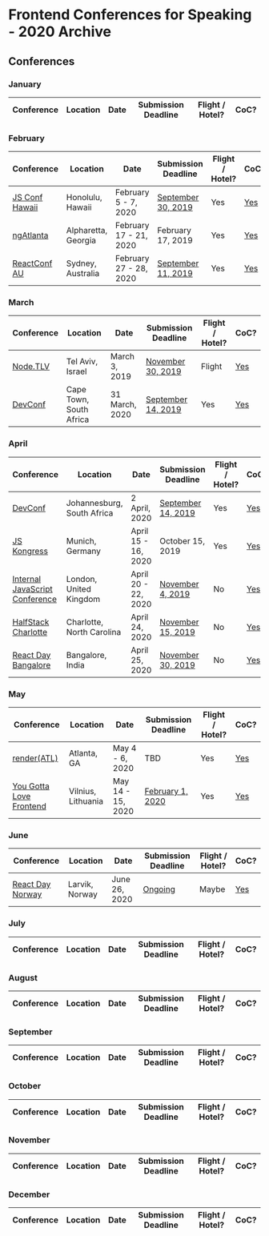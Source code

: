 # Frontend Conferences for Speaking - 2020 Archive

## Conferences

### January

| Conference | Location | Date | Submission Deadline | Flight / Hotel? | CoC? |
| ---------- | -------- | ---- | ------------------- | ------------------------ | ---- |

### February

| Conference | Location | Date | Submission Deadline | Flight / Hotel? | CoC? |
| ---------- | -------- | ---- | ------------------- | ------------------------ | ---- |
| [JS Conf Hawaii](https://www.jsconfhi.com/) | Honolulu, Hawaii | February 5 - 7, 2020 | [September 30, 2019](https://sessionize.com/jsconf-hawaii-2020) | Yes | [Yes](https://www.jsconfhi.com/code-of-conduct) |
| [ngAtlanta](https://ng-atl.org/) | Alpharetta, Georgia | February 17 - 21, 2020 | February 17, 2019 | Yes | [Yes](https://ng-atl.org/code-of-conduct/) |
| [ReactConf AU](https://reactconfau.com/) | Sydney, Australia | February 27 - 28, 2020 | [September 11, 2019](https://docs.google.com/forms/d/e/1FAIpQLSctrL8SseHvk8uLCBI1DXfAW0Ig0owttvX65WaaJndkwdbHlA/viewform) | Yes | [Yes](https://reactconfau.com/code-of-conduct) |

### March

| Conference | Location | Date | Submission Deadline | Flight / Hotel? | CoC? |
| ---------- | -------- | ---- | ------------------- | ------------------------ | ---- |
| [Node.TLV](https://www.nodetlv.com/) | Tel Aviv, Israel | March 3, 2019 | [November 30, 2019](https://docs.google.com/forms/d/e/1FAIpQLSd8XUCFgFpAidZIPYWmKURAnmYQs4EvHrEFb3AdgVez0HJUtw/viewform) | Flight | [Yes](https://www.nodetlv.com/code-of-conduct) |
| [DevConf](https://www.devconf.co.za/) | Cape Town, South Africa | 31 March, 2020 | [September 14, 2019](https://sessionize.com/devconf2020/) | Yes | [Yes](https://www.devconf.co.za/codeofconduct) |

### April

| Conference | Location | Date | Submission Deadline | Flight / Hotel? | CoC? |
| ---------- | -------- | ---- | ------------------- | ------------------------ | ---- |
| [DevConf](https://www.devconf.co.za/) | Johannesburg, South Africa | 2 April, 2020 | [September 14, 2019](https://sessionize.com/devconf2020/) | Yes | [Yes](https://www.devconf.co.za/codeofconduct) |
| [JS Kongress](https://js-kongress.de/) | Munich, Germany | April 15 - 16, 2020 |  October 15, 2019 | Yes | [Yes](https://js-kongress.de/code-of-conduct/) |
| [Internal JavaScript Conference](https://javascript-conference.com/) | London, United Kingdom | April 20 - 22, 2020 | [November 4, 2019](https://javascript-conference.com/call-for-papers-2/) | No | [Yes](https://javascript-conference.com/service-info/code-of-conduct/) |
| [HalfStack Charlotte](https://halfstackconf.com/charlotte/) | Charlotte, North Carolina | April 24, 2020 | [November 15, 2019](https://docs.google.com/forms/d/e/1FAIpQLSe3_boCyHHf4vm8OF49gTD39ZOLH44yg5e3Q_SfIaxDQW0Flw/viewform) | No | [Yes](https://halfstackconf.com/charlotte/code-of-conduct/) |
| [React Day Bangalore](https://reactday.in/) | Bangalore, India | April 25, 2020 | [November 30, 2019](https://www.papercall.io/cfps/2601/submissions/new) | No | [Yes](https://reactday.in/code-of-conduct) |

### May

| Conference | Location | Date | Submission Deadline | Flight / Hotel? | CoC? |
| ---------- | -------- | ---- | ------------------- | ------------------------ | ---- |
| [render(ATL)](https://www.renderatl.com/) | Atlanta, GA | May 4 - 6, 2020 | TBD | Yes | [Yes](https://www.renderatl.com/code-of-conduct) |
| [You Gotta Love Frontend](https://lithuania.yglfconf.com) | Vilnius, Lithuania | May 14 - 15, 2020 | [February 1, 2020](https://docs.google.com/forms/d/e/1FAIpQLSfSxD7p1_DzB641xXTWP8TDTeMtcuAtpw88sna5fyxSSTpY4w/viewform) | Yes | [Yes](https://lithuania.yglfconf.com/code-of-conduct) |

### June

| Conference | Location | Date | Submission Deadline | Flight / Hotel? | CoC? |
| ---------- | -------- | ---- | ------------------- | ------------------------ | ---- |
| [React Day Norway](https://reactnorway.com/) | Larvik, Norway | June 26, 2020 | [Ongoing](https://docs.google.com/forms/d/e/1FAIpQLSdSDgrLTXgQtVJ_VSYPO9EysGEHpDSdPSRf-xn74pSp_QLJdA/viewform) | Maybe | [Yes](https://berlincodeofconduct.org/) |

### July

| Conference | Location | Date | Submission Deadline | Flight / Hotel? | CoC? |
| ---------- | -------- | ---- | ------------------- | ------------------------ | ---- |

### August

| Conference | Location | Date | Submission Deadline | Flight / Hotel? | CoC? |
| ---------- | -------- | ---- | ------------------- | ------------------------ | ---- |

### September

| Conference | Location | Date | Submission Deadline | Flight / Hotel? | CoC? |
| ---------- | -------- | ---- | ------------------- | ------------------------ | ---- |

### October

| Conference | Location | Date | Submission Deadline | Flight / Hotel? | CoC? |
| ---------- | -------- | ---- | ------------------- | ------------------------ | ---- |

### November

| Conference | Location | Date | Submission Deadline | Flight / Hotel? | CoC? |
| ---------- | -------- | ---- | ------------------- | ------------------------ | ---- |

### December

| Conference | Location | Date | Submission Deadline | Flight / Hotel? | CoC? |
| ---------- | -------- | ---- | ------------------- | ------------------------ | ---- |
